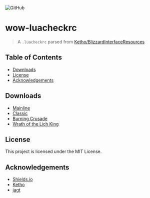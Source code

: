 ![GitHub](https://img.shields.io/github/license/jayrgo/wow-luacheckrc?style=flat-square)

# wow-luacheckrc

> A `.luacheckrc` parsed from [Ketho/BlizzardInterfaceResources](https://github.com/Ketho/BlizzardInterfaceResources)


## Table of Contents

* [Downloads](#Downloads)
* [License](#License)
* [Acknowledgements](#Acknowledgements)


## Downloads
* [Mainline](https://raw.githubusercontent.com/Jayrgo/wow-luacheckrc/mainline/.luacheckrc)
* [Classic](https://raw.githubusercontent.com/Jayrgo/wow-luacheckrc/classic/.luacheckrc)
* [Burning Crusade](https://raw.githubusercontent.com/Jayrgo/wow-luacheckrc/bc/.luacheckrc)
* [Wrath of the Lich King](https://raw.githubusercontent.com/Jayrgo/wow-luacheckrc/wrath/.luacheckrc)


## License
This project is licensed under the MIT License.


## Acknowledgements
* [Shields.io](https://shields.io)
* [Ketho](https://github.com/Ketho)
* [jagt](https://github.com/jagt)

